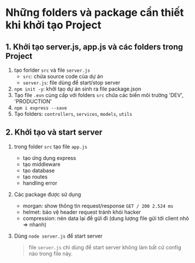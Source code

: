 # Những folders và package cần thiết khi khởi tạo Project

## 1. Khởi tạo server.js, app.js và các folders trong Project

1. tạo forlder `src` và file `server.js`
   - `src`: chứa source code của dự án
   - `server.js`: file dùng để start/stop server
2. `npm init -y`: khởi tạo dự án sinh ra file package.json
3. Tạo file `.evn` cùng cấp với folders `src` chứa các biến môi trường 'DEV', 'PRODUCTION'
4. `npm i express --save`
5. Tạo folders: `controllers`, `services`, `models`, `utils`

## 2. Khởi tạo và start server

1. trong folder `src` tạo file `app.js`

   - tạo ứng dụng express
   - tạo middleware
   - tạo database
   - tạo routes
   - handling error

2. Các package được sử dụng
   - morgan: show thông tin request/response
     `GET / 200 2.524 ms`
   - helmet: bảo vệ header request tránh khỏi hacker
   - compression: nén data lại để gửi đi (dung lượng file gửi tới client nhỏ => nhanh)
3. Dùng `node server.js` để start server
   > file `server.js` chỉ dùng để start server không làm bất cứ config nào trong file này.
